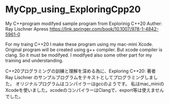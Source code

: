 # MyCpp_using_ExploringCpp20
My C++program modifyed sample program from 
Explorinig C++20  Auther: Ray Lischner
Apress
https://link.springer.com/book/10.1007/978-1-4842-5961-0

For my traing C++20
I make these program using my mac-mini Xcode.
Original program will be created using g++ compiler.
But xcode compiler is clang.
So it must be modifyed.
I modifyed also some other part for my training and understanding.

C++20プログラミングの訓練と理解を深める為に、Exploring C++20: 著者　Ray Lischner
のサンプルブログラムをテキストとしてプログラミングしました。
オリジナルプログラムはコンパイラーはgccのようです。
私はmac_miniのXcodeを使いました。xcodeのコンパイラーはClangで、export等は使えませんでした。
